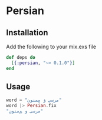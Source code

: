# Persian

## Installation

Add the following to your mix.exs file
```elixir
def deps do
  [{:persian, "~> 0.1.0"}]
end
```



## Usage

```elixir
word = "مرسي ؤ مٍمنون"
word |> Persian.fix
"مرسی و ﻢٍمنون"
```
